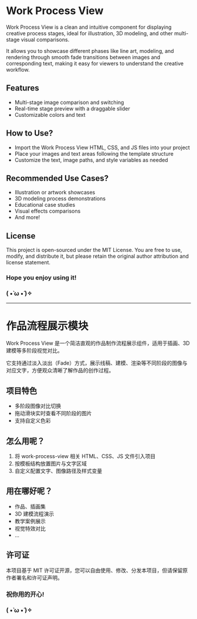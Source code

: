 # Work Process View

Work Process View is a clean and intuitive component for displaying creative process stages, ideal for illustration, 3D modeling, and other multi-stage visual comparisons.

It allows you to showcase different phases like line art, modeling, and rendering through smooth fade transitions between images and corresponding text, making it easy for viewers to understand the creative workflow.

## Features

- Multi-stage image comparison and switching
- Real-time stage preview with a draggable slider
- Customizable colors and text

## How to Use?

- Import the Work Process View HTML, CSS, and JS files into your project
- Place your images and text areas following the template structure
- Customize the text, image paths, and style variables as needed

## Recommended Use Cases?

- Illustration or artwork showcases
- 3D modeling process demonstrations
- Educational case studies
- Visual effects comparisons
- And more!

## License

This project is open-sourced under the MIT License. You are free to use, modify, and distribute it, but please retain the original author attribution and license statement.

### Hope you enjoy using it!
### ( •̀ ω •́ )✧

---

# 作品流程展示模块

Work Process View 是一个简洁直观的作品制作流程展示组件，适用于插画、3D建模等多阶段视觉对比。

它支持通过淡入淡出（Fade）方式，展示线稿、建模、渲染等不同阶段的图像与对应文字，方便观众清晰了解作品的创作过程。

## 项目特色

- 多阶段图像对比切换
- 拖动滑块实时查看不同阶段的图片
- 支持自定义色彩

## 怎么用呢？

1. 将 work-process-view 相关 HTML、CSS、JS 文件引入项目
2. 按模板结构放置图片与文字区域
3. 自定义配置文字、图像路径及样式变量

## 用在哪好呢？

- 作品、插画集
- 3D 建模流程演示
- 教学案例展示
- 视觉特效对比
- ...

## 许可证

本项目基于 MIT 许可证开源，您可以自由使用、修改、分发本项目，但请保留原作者署名和许可证声明。

### 祝你用的开心!
### ( •̀ ω •́ )✧
